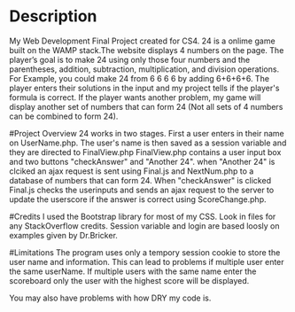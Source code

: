 # Description
My Web Development Final Project created for CS4. 24 is a onlime game built on the
WAMP stack.The website displays 4 numbers on the page.
The player’s goal is to make 24 using only those four numbers and the parentheses, addition, subtraction, multiplication, and division operations.  
For Example, you could make 24 from 6 6 6 6 by adding 6+6+6+6. The player enters their solutions in the input and my project tells if the player's formula is correct.
If the player wants another problem, my game will display another set of numbers that can form 24 (Not all sets of 4 numbers can be combined to form 24).


#Project Overview
24 works in two stages. First a user enters in  their name on UserName.php. The
user's name is then saved as a session variable and they are directed to FinalView.php
FinalView.php contains a user input box and two buttons "checkAnswer" and "Another 24".
when "Another 24"  is clciked an ajax request is sent using Final.js and NextNum.php to a database
of numbers that can form 24. When "checkAnswer" is clicked Final.js checks the userinputs and
sends an ajax request to the server to update the userscore if the answer is correct using ScoreChange.php.

#Credits
I used the Bootstrap library for most of my CSS.
Look in files for any StackOverflow credits. Session variable and login are based
loosly on examples given by Dr.Bricker.


#Limitations
The program uses only a tempory session cookie to store the user name and information.
This can lead to problems if multiple user enter the same userName. If multiple users with the same
name enter the scoreboard only the user with the highest score will be displayed.

You may also have problems with how DRY my code is. 
